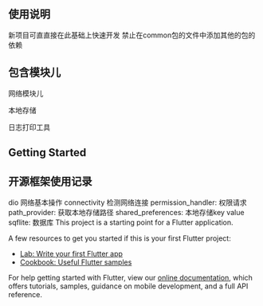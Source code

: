 ## 使用说明
新项目可直直接在此基础上快速开发
禁止在common包的文件中添加其他的包的依赖
## 包含模块儿
网络模块儿

本地存储

日志打印工具


## Getting Started
## 开源框架使用记录
dio 网络基本操作
connectivity 检测网络连接
permission_handler: 权限请求
path_provider: 获取本地存储路径
shared_preferences: 本地存储key value
sqflite: 数据库
This project is a starting point for a Flutter application.

A few resources to get you started if this is your first Flutter project:

- [Lab: Write your first Flutter app](https://flutter.dev/docs/get-started/codelab)
- [Cookbook: Useful Flutter samples](https://flutter.dev/docs/cookbook)

For help getting started with Flutter, view our
[online documentation](https://flutter.dev/docs), which offers tutorials,
samples, guidance on mobile development, and a full API reference.



